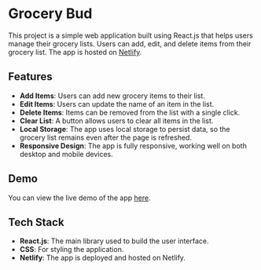# Grocery Bud

This project is a simple web application built using React.js that helps users manage their grocery lists. Users can add, edit, and delete items from their grocery list. The app is hosted on [Netlify](https://nazrin-grocery-bud.netlify.app/).

## Features

- **Add Items**: Users can add new grocery items to their list.
- **Edit Items**: Users can update the name of an item in the list.
- **Delete Items**: Items can be removed from the list with a single click.
- **Clear List**: A button allows users to clear all items in the list.
- **Local Storage**: The app uses local storage to persist data, so the grocery list remains even after the page is refreshed.
- **Responsive Design**: The app is fully responsive, working well on both desktop and mobile devices.

## Demo

You can view the live demo of the app [here](https://nazrin-grocery-bud.netlify.app/).

## Tech Stack

- **React.js**: The main library used to build the user interface.
- **CSS**: For styling the application.
- **Netlify**: The app is deployed and hosted on Netlify.

